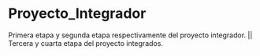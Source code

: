 # Proyecto_Integrador
Primera etapa y segunda etapa respectivamente del proyecto integrador.    ||
Tercera y cuarta etapa del proyecto integrados.
